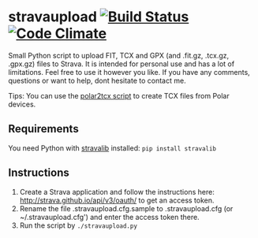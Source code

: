 # stravaupload [![Build Status](https://travis-ci.org/marthinsen/stravaupload.svg?branch=master)](https://travis-ci.org/marthinsen/stravaupload) [![Code Climate](https://codeclimate.com/github/marthinsen/stravaupload/badges/gpa.svg)](https://codeclimate.com/github/marthinsen/stravaupload)

Small Python script to upload FIT, TCX and GPX (and .fit.gz, .tcx.gz, .gpx.gz) files to Strava. It is intended for personal use and has a lot of limitations. Feel free to use it however you like. If you have any comments, questions or want to help, dont hesitate to contact me.

Tips: You can use the [polar2tcx script](https://github.com/marthinsen/polar2tcx) to create TCX files from Polar devices.

## Requirements
You need Python with [stravalib](https://github.com/hozn/stravalib) installed: `pip install stravalib`

## Instructions
1. Create a Strava application and follow the instructions here: http://strava.github.io/api/v3/oauth/ to get an access token.
2. Rename the file .stravaupload.cfg.sample to .stravaupload.cfg (or ~/.stravaupload.cfg') and enter the access token there.
3. Run the script by `./stravaupload.py`
